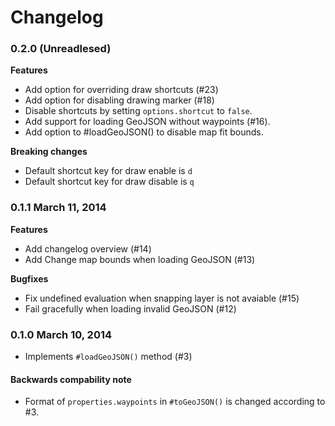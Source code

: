 Changelog
=========

### 0.2.0 (Unreadlesed)

**Features**

* Add option for overriding draw shortcuts (#23)
* Add option for disabling drawing marker (#18)
* Disable shortcuts by setting `options.shortcut` to `false`.
* Add support for loading GeoJSON without waypoints (#16).
* Add option to #loadGeoJSON() to disable map fit bounds.

**Breaking changes**

* Default shortcut key for draw enable is `d`
* Default shortcut key for draw disable is `q`

### 0.1.1 March 11, 2014

**Features**

* Add changelog overview (#14)
* Add Change map bounds when loading GeoJSON (#13)

**Bugfixes**

* Fix undefined evaluation when snapping layer is not avaiable (#15)
* Fail gracefully when loading invalid GeoJSON (#12)

### 0.1.0 March 10, 2014

* Implements `#loadGeoJSON()` method (#3)

#### Backwards compability note

* Format of `properties.waypoints` in `#toGeoJSON()` is changed according to #3.

